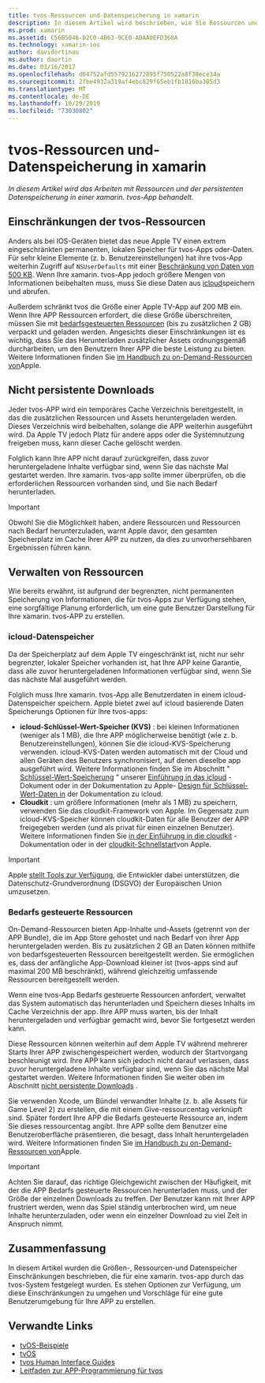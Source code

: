 ```yaml
---
title: tvos-Ressourcen und-Datenspeicherung in xamarin
description: In diesem Artikel wird beschrieben, wie Sie Ressourcen und persistente Datenspeicherung in einer mit xamarin erstellten tvos-App bearbeiten. Es werden icloud-Datenspeicherung und Bedarfs gesteuerte Ressourcen erläutert.
ms.prod: xamarin
ms.assetid: C56B5046-D2C0-4B63-9CE0-ADAA0EFD368A
ms.technology: xamarin-ios
author: davidortinau
ms.author: daortin
ms.date: 03/16/2017
ms.openlocfilehash: d84752afd5579216272895f750522a8f38ece34a
ms.sourcegitcommit: 2fbe4932a319af4ebc829f65eb1fb1816ba305d3
ms.translationtype: MT
ms.contentlocale: de-DE
ms.lasthandoff: 10/29/2019
ms.locfileid: "73030802"
---
```

# <a name="tvos-resources-and-data-storage-in-xamarin"></a>tvos-Ressourcen und-Datenspeicherung in xamarin

_In diesem Artikel wird das Arbeiten mit Ressourcen und der persistenten Datenspeicherung in einer xamarin. tvos-App behandelt._

<a name="tvOS-Resource-Limitations" />

## <a name="tvos-resource-limitations"></a>Einschränkungen der tvos-Ressourcen

Anders als bei IOS-Geräten bietet das neue Apple TV einen extrem eingeschränkten permanenten, lokalen Speicher für tvos-Apps oder-Daten. Für sehr kleine Elemente (z. b. Benutzereinstellungen) hat ihre tvos-App weiterhin Zugriff auf `NSUserDefaults` mit einer [Beschränkung von Daten von 500 KB](https://forums.developer.apple.com/message/50696#50696). Wenn Ihre xamarin. tvos-App jedoch größere Mengen von Informationen beibehalten muss, muss Sie diese Daten aus [icloud](#iCloud-Data-Storage)speichern und abrufen.

Außerdem schränkt tvos die Größe einer Apple TV-App auf 200 MB ein. Wenn Ihre APP Ressourcen erfordert, die diese Größe überschreiten, müssen Sie mit [bedarfsgesteuerten Ressourcen](#On-Demand-Resources) (bis zu zusätzlichen 2 GB) verpackt und geladen werden. Angesichts dieser Einschränkungen ist es wichtig, dass Sie das Herunterladen zusätzlicher Assets ordnungsgemäß durcharbeiten, um den Benutzern Ihrer APP die beste Leistung zu bieten. Weitere Informationen finden Sie [im Handbuch zu on-Demand-Ressourcen von](https://developer.apple.com/library/prerelease/tvos/documentation/FileManagement/Conceptual/On_Demand_Resources_Guide/index.html#//apple_ref/doc/uid/TP40015083)Apple.

<a name="Non-Persistent-Downloads" />

## <a name="non-persistent-downloads"></a>Nicht persistente Downloads

Jeder tvos-APP wird ein temporäres Cache Verzeichnis bereitgestellt, in das die zusätzlichen Ressourcen und Assets heruntergeladen werden. Dieses Verzeichnis wird beibehalten, solange die APP weiterhin ausgeführt wird. Da Apple TV jedoch Platz für andere apps oder die Systemnutzung freigeben muss, kann dieser Cache gelöscht werden.

Folglich kann Ihre APP nicht darauf zurückgreifen, dass zuvor heruntergeladene Inhalte verfügbar sind, wenn Sie das nächste Mal gestartet werden. Ihre xamarin. tvos-app sollte immer überprüfen, ob die erforderlichen Ressourcen vorhanden sind, und Sie nach Bedarf herunterladen.

> [!IMPORTANT]
> Obwohl Sie die Möglichkeit haben, andere Ressourcen und Ressourcen nach Bedarf herunterzuladen, warnt Apple davor, den gesamten Speicherplatz im Cache Ihrer APP zu nutzen, da dies zu unvorhersehbaren Ergebnissen führen kann.

<a name="Managing-Resources" />

## <a name="managing-resources"></a>Verwalten von Ressourcen

Wie bereits erwähnt, ist aufgrund der begrenzten, nicht permanenten Speicherung von Informationen, die für tvos-Apps zur Verfügung stehen, eine sorgfältige Planung erforderlich, um eine gute Benutzer Darstellung für Ihre xamarin. tvos-APP zu erstellen.

<a name="iCloud-Data-Storage" />

### <a name="icloud-data-storage"></a>icloud-Datenspeicher

Da der Speicherplatz auf dem Apple TV eingeschränkt ist, nicht nur sehr begrenzter, lokaler Speicher vorhanden ist, hat Ihre APP keine Garantie, dass alle zuvor heruntergeladenen Informationen verfügbar sind, wenn Sie das nächste Mal ausgeführt werden.

Folglich muss Ihre xamarin. tvos-App alle Benutzerdaten in einem icloud-Datenspeicher speichern. Apple bietet zwei auf icloud basierende Daten Speicherungs Optionen für Ihre tvos-apps:

- **icloud-Schlüssel-Wert-Speicher (KVS)** : bei kleinen Informationen (weniger als 1 MB), die Ihre APP möglicherweise benötigt (wie z. b. Benutzereinstellungen), können Sie die icloud-KVS-Speicherung verwenden. icloud-KVS-Daten werden automatisch mit der Cloud und allen Geräten des Benutzers synchronisiert, auf denen dieselbe app ausgeführt wird. Weitere Informationen finden Sie im Abschnitt " [Schlüssel-Wert-Speicherung](~/ios/data-cloud/introduction-to-icloud.md) " unserer [Einführung in das icloud](~/ios/data-cloud/introduction-to-icloud.md) -Dokument oder in der Dokumentation zu Apple- [Design für Schlüssel-Wert-Daten in](https://developer.apple.com/library/prerelease/tvos/documentation/General/Conceptual/iCloudDesignGuide/Chapters/DesigningForKey-ValueDataIniCloud.html#//apple_ref/doc/uid/TP40012094-CH7) der Dokumentation zu icloud.
- **Cloudkit** : um größere Informationen (mehr als 1 MB) zu speichern, verwenden Sie das cloudkit-Framework von Apple. Im Gegensatz zum icloud-KVS-Speicher können cloudkit-Daten für alle Benutzer der APP freigegeben werden (und als privat für einen einzelnen Benutzer). Weitere Informationen finden Sie [in der Einführung in die cloudkit](~/ios/data-cloud/intro-to-cloudkit.md) -Dokumentation oder in der [cloudkit-Schnellstart](https://developer.apple.com/library/prerelease/tvos/documentation/DataManagement/Conceptual/CloudKitQuickStart/Introduction/Introduction.html#//apple_ref/doc/uid/TP40014987)von Apple.

> [!IMPORTANT]
> Apple [stellt Tools zur Verfügung](https://developer.apple.com/support/allowing-users-to-manage-data/), die Entwickler dabei unterstützen, die Datenschutz-Grundverordnung (DSGVO) der Europäischen Union umzusetzen.

<a name="On-Demand-Resources" />

### <a name="on-demand-resources"></a>Bedarfs gesteuerte Ressourcen

On-Demand-Ressourcen bieten App-Inhalte und-Assets (getrennt von der APP Bundle), die im App Store gehostet und nach Bedarf von ihrer App heruntergeladen werden. Bis zu zusätzlichen 2 GB an Daten können mithilfe von bedarfsgesteuerten Ressourcen bereitgestellt werden. Sie ermöglichen es, dass der anfängliche App-Download kleiner ist (tvos-apps sind auf maximal 200 MB beschränkt), während gleichzeitig umfassende Ressourcen bereitgestellt werden.

Wenn eine tvos-App Bedarfs gesteuerte Ressourcen anfordert, verwaltet das System automatisch das herunterladen und Speichern dieses Inhalts im Cache Verzeichnis der app. Ihre APP muss warten, bis der Inhalt heruntergeladen und verfügbar gemacht wird, bevor Sie fortgesetzt werden kann.

Diese Ressourcen können weiterhin auf dem Apple TV während mehrerer Starts Ihrer APP zwischengespeichert werden, wodurch der Startvorgang beschleunigt wird. Ihre APP kann sich jedoch nicht darauf verlassen, dass zuvor heruntergeladene Inhalte verfügbar sind, wenn Sie das nächste Mal gestartet werden. Weitere Informationen finden Sie weiter oben im Abschnitt [nicht persistente Downloads](#Non-Persistent-Downloads) .

Sie verwenden Xcode, um Bündel verwandter Inhalte (z. b. alle Assets für Game Level 2) zu erstellen, die mit einem Give-ressourcentag verknüpft sind. Später fordert Ihre APP die Bedarfs gesteuerte Ressource an, indem Sie dieses ressourcentag angibt. Ihre APP sollte dem Benutzer eine Benutzeroberfläche präsentieren, die besagt, dass Inhalt heruntergeladen wird. Weitere Informationen finden Sie [im Handbuch zu on-Demand-Ressourcen von](https://developer.apple.com/library/prerelease/tvos/documentation/FileManagement/Conceptual/On_Demand_Resources_Guide/index.html#//apple_ref/doc/uid/TP40015083)Apple.

> [!IMPORTANT]
> Achten Sie darauf, das richtige Gleichgewicht zwischen der Häufigkeit, mit der die APP Bedarfs gesteuerte Ressourcen herunterladen muss, und der Größe der einzelnen Downloads zu treffen. Der Benutzer kann mit Ihrer APP frustriert werden, wenn das Spiel ständig unterbrochen wird, um neue Inhalte herunterzuladen, oder wenn ein einzelner Download zu viel Zeit in Anspruch nimmt.

<a name="Summary" />

## <a name="summary"></a>Zusammenfassung

In diesem Artikel wurden die Größen-, Ressourcen-und Datenspeicher Einschränkungen beschrieben, die für eine xamarin. tvos-app durch das tvos-System festgelegt wurden. Es stehen Optionen zur Verfügung, um diese Einschränkungen zu umgehen und Vorschläge für eine gute Benutzerumgebung für Ihre APP zu erstellen.

## <a name="related-links"></a>Verwandte Links

- [tvOS-Beispiele](https://docs.microsoft.com/samples/browse/?products=xamarin&term=Xamarin.iOS+tvOS)
- [tvOS](https://developer.apple.com/tvos/)
- [tvos Human Interface Guides](https://developer.apple.com/tvos/human-interface-guidelines/)
- [Leitfaden zur APP-Programmierung für tvos](https://developer.apple.com/library/prerelease/tvos/documentation/General/Conceptual/AppleTV_PG/)
